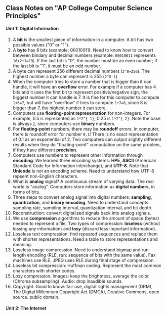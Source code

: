 ## Class Notes on "AP College Computer Science Principles"

#### Uint 1: Digital Information

1. A **bit** is the smallest piece of information in a computer. A bit has two possible values ("0" or "1").
2. A **byte** has 8 bits (example: 00010011). Need to know how to convert between bindary and decimal numbers (example: `00010011` represents  `16+2+1=19`). If the last bit is "0", the number must be an even number; if the last bit is "1", it must be an odd number.
3. A byte can represent 256 different decimal numbers (`2^8=256`). The highest number a byte can represent is 255 (`2^8-1`). 
4. When the computer tries to store a number that is bigger than it can handle, it will have an **overflow** error. For example if a computer has 4 bits and it uses the first bit to represent positive/negative sign, the biggest number it can handle is 7. It is fine for this computer to compute `1+6=7`, but will have "overflow" if tries to compute `1+7=8`, since 8 is bigger than 7, the highest number it can store. 
5. Computers use **floating-point representation** for non-integers. For example, 0.5 is represented as `1*2^{-1}`; 0.25 is `1*2^{-2}`. Note the base is always `2`, since computers use **binary** numbers.
6. For **floating-point** numbers, there may be **roundoff** errors. In computer, there is roundoff error for number `0.1`! There is no exact representation of 0.1 as an exponential of 2. Two computers can output slightly different results when they do "floating-point" computation on the same problem, if they have different **precision**.
7. Computers use numbers to represent other information through **encoding**. We learned three encoding systems: **HPE**, **ASCII** (American Standard Code for Information Interchange), and **UTF-8**. Note that **Unicode** is not an encoding scheme. Need to understand how UTF-8 repsent non-English characters. 
8. What is **analog** signal? A continuous stream of varying data. The real world is "analog". Computers store information as **digital numbers**, in forms of bits. 
9. Three steps to convert analog signal into digital numbers: **sampling**, **quantization**, and **binary encoding**. Need to understand concepts: sampling rate, sampling interval, quantization interval, and bit depth.
10. Reconstruction: convert digitalized signals back into analog signals.
11. We use **compression** algorithms to reduce the amount of space (bytes) needed to represent a file. Two types of compression: **loseless** (without lossing any information) and **losy** (discard less important information).
12. Loseless text compression: find repeated sequences and replace them with shorter representations. Need a table to store representations and meaning.
13. Loseless image compression. Need to understand bigmap and run-length encoding (RLE, run: sequence of bits with the same value). Fax machines use RLE. JPEG uses RLE during final stage of compression.
14. Loseless bit compression: Huffman coding. Represent the most common characters with shorter codes.
15. Losy compression. Images: keep the brightness, average the color (Chroma subsampling). Audio: drop inaudible sounds.
16. Copyright. Good to know: fair use, digital rights management (DRM), The Digital Millennium Copyright Act (DMCA), Creative Commons, open source. public domain.

#### Unit 2: The Internet

